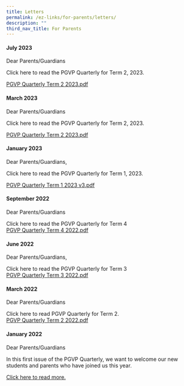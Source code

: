 ```yaml
---
title: Letters
permalink: /ez-links/for-parents/letters/
description: ""
third_nav_title: For Parents
---
```

#### July 2023

Dear Parents/Guardians  
  
Click here to read the PGVP Quarterly for Term 2, 2023.

[PGVP Quarterly Term 2 2023.pdf](/files/PGVP%20Quarterly%20Term%202%202023.pdf)


#### March 2023

Dear Parents/Guardians  
  
Click here to read the PGVP Quarterly for Term 2, 2023.

[PGVP Quarterly Term 2 2023.pdf](/files/PGVP%20Quarterly%20Term%202%202023.pdf)

#### January 2023

Dear Parents/Guardians,  
  
Click here to read the PGVP Quarterly for Term 1, 2023.

[PGVP Quarterly Term 1 2023 v3.pdf](/files/PGVP%20Quarterly%20Term%201%202023%20v3.pdf)

#### September 2022

Dear Parents/Guardians  
  
Click here to read the PGVP Quarterly for Term 4<br>
[PGVP Quarterly Term 4 2022.pdf](/files/PGVP%20Quarterly%20Term%204%202022.pdf)

#### June 2022
Dear Parents/Guardians,

Click here to read the PGVP Quarterly for Term 3 <br>
[PGVP Quarterly Term 3 2022.pdf](/files/PGVP%20Quarterly%20Term%203%202022%20staff.pdf)

#### March 2022
Dear Parents/Guardians

Click here to read PGVP Quarterly for Term 2. <br>
[PGVP Quarterly Term 2 2022.pdf](/files/PGVP%20Quarterly%20Term%202%202022.pdf)


#### January 2022
Dear Parents/Guardians

In this first issue of the PGVP Quarterly, we want to welcome our new students and parents who have joined us this year. 

[Click here to read more.](/files/PGVP%20Quarterly%20Term%201%202022.pdf)